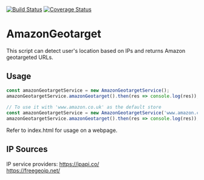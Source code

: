 [![Build Status](https://travis-ci.org/Jun711/amazon-geotarget.svg?branch=master)](https://travis-ci.org/Jun711/amazon-geotarget)
[![Coverage Status](https://coveralls.io/repos/github/Jun711/amazon-geotarget/badge.svg?branch=master)](https://coveralls.io/github/Jun711/amazon-geotarget?branch=master)

# AmazonGeotarget

This script can detect user's location based on IPs
and returns Amazon geotargeted URLs.

## Usage
```javascript
const amazonGeotargetService = new AmazonGeotargetService();
amazonGeotargetService.amazonGeotarget().then(res => console.log(res));  
  
// To use it with 'www.amazon.co.uk' as the default store
const amazonGeotargetService = new AmazonGeotargetService('www.amazon.co.uk');
amazonGeotargetService.amazonGeotarget().then(res => console.log(res));
```

Refer to index.html for usage on a webpage.

## IP Sources
IP service providers:
https://ipapi.co/  
https://freegeoip.net/

